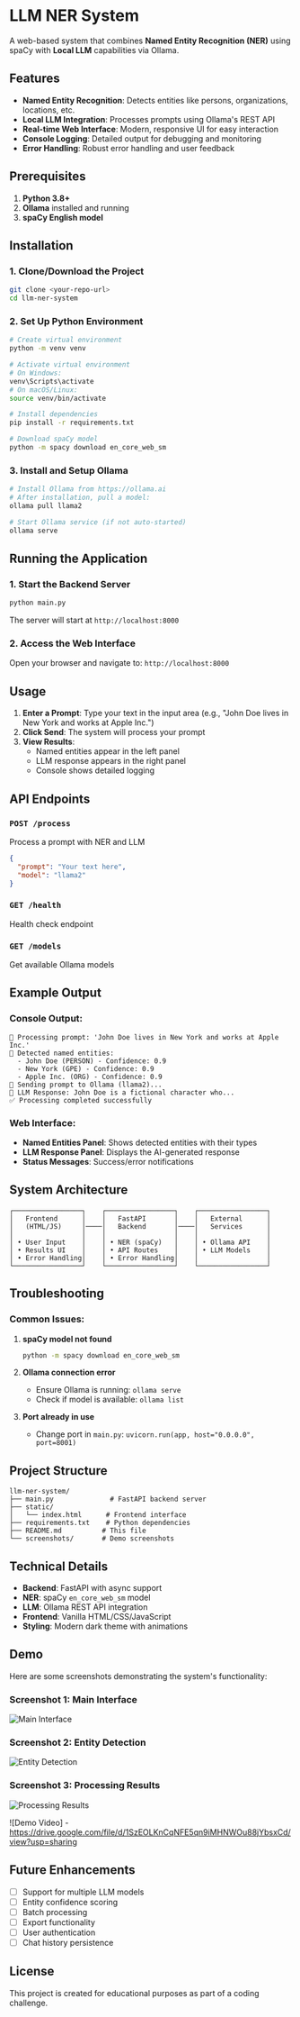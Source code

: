 # LLM NER System

A web-based system that combines **Named Entity Recognition (NER)** using spaCy with **Local LLM** capabilities via Ollama.

## Features

- **Named Entity Recognition**: Detects entities like persons, organizations, locations, etc.
- **Local LLM Integration**: Processes prompts using Ollama's REST API
- **Real-time Web Interface**: Modern, responsive UI for easy interaction
- **Console Logging**: Detailed output for debugging and monitoring
- **Error Handling**: Robust error handling and user feedback

## Prerequisites

1. **Python 3.8+**
2. **Ollama** installed and running
3. **spaCy English model**

## Installation

### 1. Clone/Download the Project
```bash
git clone <your-repo-url>
cd llm-ner-system
```

### 2. Set Up Python Environment
```bash
# Create virtual environment
python -m venv venv

# Activate virtual environment
# On Windows:
venv\Scripts\activate
# On macOS/Linux:
source venv/bin/activate

# Install dependencies
pip install -r requirements.txt

# Download spaCy model
python -m spacy download en_core_web_sm
```

### 3. Install and Setup Ollama
```bash
# Install Ollama from https://ollama.ai
# After installation, pull a model:
ollama pull llama2

# Start Ollama service (if not auto-started)
ollama serve
```

## Running the Application

### 1. Start the Backend Server
```bash
python main.py
```

The server will start at `http://localhost:8000`

### 2. Access the Web Interface
Open your browser and navigate to: `http://localhost:8000`

## Usage

1. **Enter a Prompt**: Type your text in the input area (e.g., "John Doe lives in New York and works at Apple Inc.")
2. **Click Send**: The system will process your prompt
3. **View Results**: 
   - Named entities appear in the left panel
   - LLM response appears in the right panel
   - Console shows detailed logging

## API Endpoints

### `POST /process`
Process a prompt with NER and LLM
```json
{
  "prompt": "Your text here",
  "model": "llama2"
}
```

### `GET /health`
Health check endpoint

### `GET /models`
Get available Ollama models

## Example Output

### Console Output:
```
🔄 Processing prompt: 'John Doe lives in New York and works at Apple Inc.'
📝 Detected named entities:
  - John Doe (PERSON) - Confidence: 0.9
  - New York (GPE) - Confidence: 0.9
  - Apple Inc. (ORG) - Confidence: 0.9
🤖 Sending prompt to Ollama (llama2)...
💬 LLM Response: John Doe is a fictional character who...
✅ Processing completed successfully
```

### Web Interface:
- **Named Entities Panel**: Shows detected entities with their types
- **LLM Response Panel**: Displays the AI-generated response
- **Status Messages**: Success/error notifications

## System Architecture

```
┌─────────────────┐    ┌─────────────────┐    ┌─────────────────┐
│   Frontend      │    │   FastAPI       │    │   External      │
│   (HTML/JS)     │────│   Backend       │────│   Services      │
│                 │    │                 │    │                 │
│ • User Input    │    │ • NER (spaCy)   │    │ • Ollama API    │
│ • Results UI    │    │ • API Routes    │    │ • LLM Models    │
│ • Error Handling│    │ • Error Handling│    │                 │
└─────────────────┘    └─────────────────┘    └─────────────────┘
```

## Troubleshooting

### Common Issues:

1. **spaCy model not found**
   ```bash
   python -m spacy download en_core_web_sm
   ```

2. **Ollama connection error**
   - Ensure Ollama is running: `ollama serve`
   - Check if model is available: `ollama list`

3. **Port already in use**
   - Change port in `main.py`: `uvicorn.run(app, host="0.0.0.0", port=8001)`

## Project Structure
```
llm-ner-system/
├── main.py              # FastAPI backend server
├── static/
│   └── index.html      # Frontend interface
├── requirements.txt    # Python dependencies
├── README.md          # This file
└── screenshots/       # Demo screenshots
```

## Technical Details

- **Backend**: FastAPI with async support
- **NER**: spaCy `en_core_web_sm` model
- **LLM**: Ollama REST API integration
- **Frontend**: Vanilla HTML/CSS/JavaScript
- **Styling**: Modern dark theme with animations

## Demo
Here are some screenshots demonstrating the system's functionality:

### Screenshot 1: Main Interface
![Main Interface](screenshots/Screenshot%20(32).png)

### Screenshot 2: Entity Detection
![Entity Detection](screenshots/Screenshot%20(33).png)

### Screenshot 3: Processing Results
![Processing Results](screenshots/Screenshot%20(34).png)

![Demo Video] - https://drive.google.com/file/d/1SzEOLKnCqNFE5qn9iMHNWOu88jYbsxCd/view?usp=sharing


## Future Enhancements

- [ ] Support for multiple LLM models
- [ ] Entity confidence scoring
- [ ] Batch processing
- [ ] Export functionality
- [ ] User authentication
- [ ] Chat history persistence

## License

This project is created for educational purposes as part of a coding challenge.
